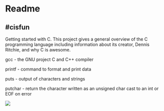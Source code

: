 <h1>Readme</h1>

<h2>#cisfun</h2>

<p>Getting started with C. This project gives a general overview of the C programming language including information about its creator, Dennis Ritchie, and why C is awesome.</p>

<p>gcc - the GNU project C and C++ compiler</p>
<p>printf - command to format and print data</p>
<p>puts - output of characters and strings</p>
<p>putchar - return the character written as an unsigned char cast to an int or EOF on error</p>
<a href="https://www.holbertonschool.com/"><img src="https://www.holbertonschool.com/assets/holberton-logo-1cc451260ca3cd297def53f2250a9794810667c7ca7b5fa5879a569a457bf16f.png" /></a>
